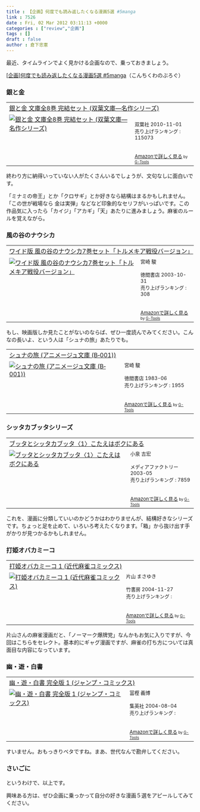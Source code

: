 ```yaml
---
title : 【企画】何度でも読み返したくなる漫画5選 #5manga
link : 7526
date : Fri, 02 Mar 2012 03:11:13 +0000
categories : ["review","企画"]
tags : []
draft : false
author : 倉下忠憲
---
```


最近、タイムラインでよく見かける企画なので、乗っておきましょう。

<a href="http://www.conchikuwa.com/2012/02/27/5manga/">[企画]何度でも読み返したくなる漫画5選 #5manga</a>（こんちくわのぶろぐ）

<h3>銀と金</h3>
<table  border="0" cellpadding="5"><tr><td colspan="2"><a href="http://www.amazon.co.jp/%E9%8A%80%E3%81%A8%E9%87%91-%E6%96%87%E5%BA%AB%E5%85%A88%E5%B7%BB-%E5%AE%8C%E7%B5%90%E3%82%BB%E3%83%83%E3%83%88-%E5%8F%8C%E8%91%89%E6%96%87%E5%BA%AB%E2%80%95%E5%90%8D%E4%BD%9C%E3%82%B7%E3%83%AA%E3%83%BC%E3%82%BA/dp/B004F9QCQ8%3FSubscriptionId%3D15SMZCTB9V8NGR2TW082%26tag%3Drashita1000-22%26linkCode%3Dxm2%26camp%3D2025%26creative%3D165953%26creativeASIN%3DB004F9QCQ8" target="_blank">銀と金 文庫全8巻 完結セット (双葉文庫―名作シリーズ)</a><img src="http://www.assoc-amazon.jp/e/ir?t=rashita1000-22&l=ur2&o=9" width="1" height="1" style="border: none;" alt="" /></td></tr><tr><td valign="top"><a href="http://www.amazon.co.jp/%E9%8A%80%E3%81%A8%E9%87%91-%E6%96%87%E5%BA%AB%E5%85%A88%E5%B7%BB-%E5%AE%8C%E7%B5%90%E3%82%BB%E3%83%83%E3%83%88-%E5%8F%8C%E8%91%89%E6%96%87%E5%BA%AB%E2%80%95%E5%90%8D%E4%BD%9C%E3%82%B7%E3%83%AA%E3%83%BC%E3%82%BA/dp/B004F9QCQ8%3FSubscriptionId%3D15SMZCTB9V8NGR2TW082%26tag%3Drashita1000-22%26linkCode%3Dxm2%26camp%3D2025%26creative%3D165953%26creativeASIN%3DB004F9QCQ8" target="_blank"><img src="http://ecx.images-amazon.com/images/I/51ZuHts%2BK7L._SL160_.jpg" border="0" alt="銀と金 文庫全8巻 完結セット (双葉文庫―名作シリーズ)" /></a></td><td valign="top"><font size="-1"><br />双葉社  2010-11-01<br />売り上げランキング : 115073<br /><br /><br /><a href="http://www.amazon.co.jp/%E9%8A%80%E3%81%A8%E9%87%91-%E6%96%87%E5%BA%AB%E5%85%A88%E5%B7%BB-%E5%AE%8C%E7%B5%90%E3%82%BB%E3%83%83%E3%83%88-%E5%8F%8C%E8%91%89%E6%96%87%E5%BA%AB%E2%80%95%E5%90%8D%E4%BD%9C%E3%82%B7%E3%83%AA%E3%83%BC%E3%82%BA/dp/B004F9QCQ8%3FSubscriptionId%3D15SMZCTB9V8NGR2TW082%26tag%3Drashita1000-22%26linkCode%3Dxm2%26camp%3D2025%26creative%3D165953%26creativeASIN%3DB004F9QCQ8" target="_blank">Amazonで詳しく見る</a></font><font size="-2"> by <a href="http://www.goodpic.com/mt/aws/index.html" >G-Tools</a></font></td></tr></table>

終わり方に納得いっていない人がたくさんいるでしょうが、文句なしに面白いです。

「ミナミの帝王」とか「クロサギ」とか好きなら結構はまるかもしれません。「この世が戦場なら 金は実弾」などなど印象的なセリフがいっぱいです。この作品気に入ったら「カイジ」「アカギ」「天」あたりに進みましょう。麻雀のルールを覚えながら。
<h3>風の谷のナウシカ</h3>
<table  border="0" cellpadding="5"><tr><td colspan="2"><a href="http://www.amazon.co.jp/%E3%83%AF%E3%82%A4%E3%83%89%E7%89%88-%E9%A2%A8%E3%81%AE%E8%B0%B7%E3%81%AE%E3%83%8A%E3%82%A6%E3%82%B7%E3%82%AB7%E5%B7%BB%E3%82%BB%E3%83%83%E3%83%88%E3%80%8C%E3%83%88%E3%83%AB%E3%83%A1%E3%82%AD%E3%82%A2%E6%88%A6%E5%BD%B9%E3%83%90%E3%83%BC%E3%82%B8%E3%83%A7%E3%83%B3%E3%80%8D-%E5%AE%AE%E5%B4%8E-%E9%A7%BF/dp/419210010X%3FSubscriptionId%3D15SMZCTB9V8NGR2TW082%26tag%3Drashita1000-22%26linkCode%3Dxm2%26camp%3D2025%26creative%3D165953%26creativeASIN%3D419210010X" target="_blank">ワイド版 風の谷のナウシカ7巻セット「トルメキア戦役バージョン」</a><img src="http://www.assoc-amazon.jp/e/ir?t=rashita1000-22&l=ur2&o=9" width="1" height="1" style="border: none;" alt="" /></td></tr><tr><td valign="top"><a href="http://www.amazon.co.jp/%E3%83%AF%E3%82%A4%E3%83%89%E7%89%88-%E9%A2%A8%E3%81%AE%E8%B0%B7%E3%81%AE%E3%83%8A%E3%82%A6%E3%82%B7%E3%82%AB7%E5%B7%BB%E3%82%BB%E3%83%83%E3%83%88%E3%80%8C%E3%83%88%E3%83%AB%E3%83%A1%E3%82%AD%E3%82%A2%E6%88%A6%E5%BD%B9%E3%83%90%E3%83%BC%E3%82%B8%E3%83%A7%E3%83%B3%E3%80%8D-%E5%AE%AE%E5%B4%8E-%E9%A7%BF/dp/419210010X%3FSubscriptionId%3D15SMZCTB9V8NGR2TW082%26tag%3Drashita1000-22%26linkCode%3Dxm2%26camp%3D2025%26creative%3D165953%26creativeASIN%3D419210010X" target="_blank"><img src="http://ecx.images-amazon.com/images/I/51ccighyRXL._SL160_.jpg" border="0" alt="ワイド版 風の谷のナウシカ7巻セット「トルメキア戦役バージョン」" /></a></td><td valign="top"><font size="-1">宮崎 駿 <br /><br />徳間書店  2003-10-31<br />売り上げランキング : 308<br /><br /><br /><a href="http://www.amazon.co.jp/%E3%83%AF%E3%82%A4%E3%83%89%E7%89%88-%E9%A2%A8%E3%81%AE%E8%B0%B7%E3%81%AE%E3%83%8A%E3%82%A6%E3%82%B7%E3%82%AB7%E5%B7%BB%E3%82%BB%E3%83%83%E3%83%88%E3%80%8C%E3%83%88%E3%83%AB%E3%83%A1%E3%82%AD%E3%82%A2%E6%88%A6%E5%BD%B9%E3%83%90%E3%83%BC%E3%82%B8%E3%83%A7%E3%83%B3%E3%80%8D-%E5%AE%AE%E5%B4%8E-%E9%A7%BF/dp/419210010X%3FSubscriptionId%3D15SMZCTB9V8NGR2TW082%26tag%3Drashita1000-22%26linkCode%3Dxm2%26camp%3D2025%26creative%3D165953%26creativeASIN%3D419210010X" target="_blank">Amazonで詳しく見る</a></font><font size="-2"> by <a href="http://www.goodpic.com/mt/aws/index.html" >G-Tools</a></font></td></tr></table>

もし、映画版しか見たことがないのならば、ぜひ一度読んでみてください。こんなの長いよ、という人は「シュナの旅」あたりでも。

<table  border="0" cellpadding="5"><tr><td colspan="2"><a href="http://www.amazon.co.jp/%E3%82%B7%E3%83%A5%E3%83%8A%E3%81%AE%E6%97%85-%E3%82%A2%E3%83%8B%E3%83%A1%E3%83%BC%E3%82%B8%E3%83%A5%E6%96%87%E5%BA%AB-B%E2%80%90001-%E5%AE%AE%E5%B4%8E-%E9%A7%BF/dp/4196695108%3FSubscriptionId%3D15SMZCTB9V8NGR2TW082%26tag%3Drashita1000-22%26linkCode%3Dxm2%26camp%3D2025%26creative%3D165953%26creativeASIN%3D4196695108" target="_blank">シュナの旅 (アニメージュ文庫 (B‐001))</a><img src="http://www.assoc-amazon.jp/e/ir?t=rashita1000-22&l=ur2&o=9" width="1" height="1" style="border: none;" alt="" /></td></tr><tr><td valign="top"><a href="http://www.amazon.co.jp/%E3%82%B7%E3%83%A5%E3%83%8A%E3%81%AE%E6%97%85-%E3%82%A2%E3%83%8B%E3%83%A1%E3%83%BC%E3%82%B8%E3%83%A5%E6%96%87%E5%BA%AB-B%E2%80%90001-%E5%AE%AE%E5%B4%8E-%E9%A7%BF/dp/4196695108%3FSubscriptionId%3D15SMZCTB9V8NGR2TW082%26tag%3Drashita1000-22%26linkCode%3Dxm2%26camp%3D2025%26creative%3D165953%26creativeASIN%3D4196695108" target="_blank"><img src="http://ecx.images-amazon.com/images/I/51KE2VJZBEL._SL160_.jpg" border="0" alt="シュナの旅 (アニメージュ文庫 (B‐001))" /></a></td><td valign="top"><font size="-1">宮崎 駿 <br /><br />徳間書店  1983-06<br />売り上げランキング : 1955<br /><br /><br /><a href="http://www.amazon.co.jp/%E3%82%B7%E3%83%A5%E3%83%8A%E3%81%AE%E6%97%85-%E3%82%A2%E3%83%8B%E3%83%A1%E3%83%BC%E3%82%B8%E3%83%A5%E6%96%87%E5%BA%AB-B%E2%80%90001-%E5%AE%AE%E5%B4%8E-%E9%A7%BF/dp/4196695108%3FSubscriptionId%3D15SMZCTB9V8NGR2TW082%26tag%3Drashita1000-22%26linkCode%3Dxm2%26camp%3D2025%26creative%3D165953%26creativeASIN%3D4196695108" target="_blank">Amazonで詳しく見る</a></font><font size="-2"> by <a href="http://www.goodpic.com/mt/aws/index.html" >G-Tools</a></font></td></tr></table>

<h3>シッタカブッタシリーズ</h3>
<table  border="0" cellpadding="5"><tr><td colspan="2"><a href="http://www.amazon.co.jp/%E3%83%96%E3%83%83%E3%82%BF%E3%81%A8%E3%82%B7%E3%83%83%E3%82%BF%E3%82%AB%E3%83%96%E3%83%83%E3%82%BF%E3%80%881%E3%80%89%E3%81%93%E3%81%9F%E3%81%88%E3%81%AF%E3%83%9C%E3%82%AF%E3%81%AB%E3%81%82%E3%82%8B-%E5%B0%8F%E6%B3%89-%E5%90%89%E5%AE%8F/dp/4840107718%3FSubscriptionId%3D15SMZCTB9V8NGR2TW082%26tag%3Drashita1000-22%26linkCode%3Dxm2%26camp%3D2025%26creative%3D165953%26creativeASIN%3D4840107718" target="_blank">ブッタとシッタカブッタ〈1〉こたえはボクにある</a><img src="http://www.assoc-amazon.jp/e/ir?t=rashita1000-22&l=ur2&o=9" width="1" height="1" style="border: none;" alt="" /></td></tr><tr><td valign="top"><a href="http://www.amazon.co.jp/%E3%83%96%E3%83%83%E3%82%BF%E3%81%A8%E3%82%B7%E3%83%83%E3%82%BF%E3%82%AB%E3%83%96%E3%83%83%E3%82%BF%E3%80%881%E3%80%89%E3%81%93%E3%81%9F%E3%81%88%E3%81%AF%E3%83%9C%E3%82%AF%E3%81%AB%E3%81%82%E3%82%8B-%E5%B0%8F%E6%B3%89-%E5%90%89%E5%AE%8F/dp/4840107718%3FSubscriptionId%3D15SMZCTB9V8NGR2TW082%26tag%3Drashita1000-22%26linkCode%3Dxm2%26camp%3D2025%26creative%3D165953%26creativeASIN%3D4840107718" target="_blank"><img src="http://ecx.images-amazon.com/images/I/41BPWJ1DQEL._SL160_.jpg" border="0" alt="ブッタとシッタカブッタ〈1〉こたえはボクにある" /></a></td><td valign="top"><font size="-1">小泉 吉宏 <br /><br />メディアファクトリー  2003-05<br />売り上げランキング : 7859<br /><br /><br /><a href="http://www.amazon.co.jp/%E3%83%96%E3%83%83%E3%82%BF%E3%81%A8%E3%82%B7%E3%83%83%E3%82%BF%E3%82%AB%E3%83%96%E3%83%83%E3%82%BF%E3%80%881%E3%80%89%E3%81%93%E3%81%9F%E3%81%88%E3%81%AF%E3%83%9C%E3%82%AF%E3%81%AB%E3%81%82%E3%82%8B-%E5%B0%8F%E6%B3%89-%E5%90%89%E5%AE%8F/dp/4840107718%3FSubscriptionId%3D15SMZCTB9V8NGR2TW082%26tag%3Drashita1000-22%26linkCode%3Dxm2%26camp%3D2025%26creative%3D165953%26creativeASIN%3D4840107718" target="_blank">Amazonで詳しく見る</a></font><font size="-2"> by <a href="http://www.goodpic.com/mt/aws/index.html" >G-Tools</a></font></td></tr></table>

これを、漫画に分類していいのかどうかはわかりませんが、結構好きなシリーズです。ちょっと足を止めて、いろいろ考えたくなります。「箱」から抜け出す手がかりが見つかるかもしれません。
<h3>打姫オバカミーコ</h3>
<table  border="0" cellpadding="5"><tr><td colspan="2"><a href="http://www.amazon.co.jp/%E6%89%93%E5%A7%AB%E3%82%AA%E3%83%90%E3%82%AB%E3%83%9F%E3%83%BC%E3%82%B3-1-%E8%BF%91%E4%BB%A3%E9%BA%BB%E9%9B%80%E3%82%B3%E3%83%9F%E3%83%83%E3%82%AF%E3%82%B9-%E7%89%87%E5%B1%B1-%E3%81%BE%E3%81%95%E3%82%86%E3%81%8D/dp/4812460743%3FSubscriptionId%3D15SMZCTB9V8NGR2TW082%26tag%3Drashita1000-22%26linkCode%3Dxm2%26camp%3D2025%26creative%3D165953%26creativeASIN%3D4812460743" target="_blank">打姫オバカミーコ 1 (近代麻雀コミックス)</a><img src="http://www.assoc-amazon.jp/e/ir?t=rashita1000-22&l=ur2&o=9" width="1" height="1" style="border: none;" alt="" /></td></tr><tr><td valign="top"><a href="http://www.amazon.co.jp/%E6%89%93%E5%A7%AB%E3%82%AA%E3%83%90%E3%82%AB%E3%83%9F%E3%83%BC%E3%82%B3-1-%E8%BF%91%E4%BB%A3%E9%BA%BB%E9%9B%80%E3%82%B3%E3%83%9F%E3%83%83%E3%82%AF%E3%82%B9-%E7%89%87%E5%B1%B1-%E3%81%BE%E3%81%95%E3%82%86%E3%81%8D/dp/4812460743%3FSubscriptionId%3D15SMZCTB9V8NGR2TW082%26tag%3Drashita1000-22%26linkCode%3Dxm2%26camp%3D2025%26creative%3D165953%26creativeASIN%3D4812460743" target="_blank"><img src="http://ecx.images-amazon.com/images/I/211GGTXD4BL._SL160_.jpg" border="0" alt="打姫オバカミーコ 1 (近代麻雀コミックス)" /></a></td><td valign="top"><font size="-1">片山 まさゆき <br /><br />竹書房  2004-11-27<br />売り上げランキング : <br /><br /><br /><a href="http://www.amazon.co.jp/%E6%89%93%E5%A7%AB%E3%82%AA%E3%83%90%E3%82%AB%E3%83%9F%E3%83%BC%E3%82%B3-1-%E8%BF%91%E4%BB%A3%E9%BA%BB%E9%9B%80%E3%82%B3%E3%83%9F%E3%83%83%E3%82%AF%E3%82%B9-%E7%89%87%E5%B1%B1-%E3%81%BE%E3%81%95%E3%82%86%E3%81%8D/dp/4812460743%3FSubscriptionId%3D15SMZCTB9V8NGR2TW082%26tag%3Drashita1000-22%26linkCode%3Dxm2%26camp%3D2025%26creative%3D165953%26creativeASIN%3D4812460743" target="_blank">Amazonで詳しく見る</a></font><font size="-2"> by <a href="http://www.goodpic.com/mt/aws/index.html" >G-Tools</a></font></td></tr></table>

片山さんの麻雀漫画だと、「ノーマーク爆牌党」なんかもお気に入りですが、今回はこちらをセレクト。基本的にギャグ漫画ですが、麻雀の打ち方については真面目な内容になっています。

<h3>幽・遊・白書</h3>
<table  border="0" cellpadding="5"><tr><td colspan="2"><a href="http://www.amazon.co.jp/%E5%B9%BD%E3%83%BB%E9%81%8A%E3%83%BB%E7%99%BD%E6%9B%B8-%E5%AE%8C%E5%85%A8%E7%89%88-%E3%82%B8%E3%83%A3%E3%83%B3%E3%83%97%E3%83%BB%E3%82%B3%E3%83%9F%E3%83%83%E3%82%AF%E3%82%B9-%E5%86%A8%E6%A8%AB-%E7%BE%A9%E5%8D%9A/dp/4088737105%3FSubscriptionId%3D15SMZCTB9V8NGR2TW082%26tag%3Drashita1000-22%26linkCode%3Dxm2%26camp%3D2025%26creative%3D165953%26creativeASIN%3D4088737105" target="_blank">幽・遊・白書 完全版 1 (ジャンプ・コミックス)</a><img src="http://www.assoc-amazon.jp/e/ir?t=rashita1000-22&l=ur2&o=9" width="1" height="1" style="border: none;" alt="" /></td></tr><tr><td valign="top"><a href="http://www.amazon.co.jp/%E5%B9%BD%E3%83%BB%E9%81%8A%E3%83%BB%E7%99%BD%E6%9B%B8-%E5%AE%8C%E5%85%A8%E7%89%88-%E3%82%B8%E3%83%A3%E3%83%B3%E3%83%97%E3%83%BB%E3%82%B3%E3%83%9F%E3%83%83%E3%82%AF%E3%82%B9-%E5%86%A8%E6%A8%AB-%E7%BE%A9%E5%8D%9A/dp/4088737105%3FSubscriptionId%3D15SMZCTB9V8NGR2TW082%26tag%3Drashita1000-22%26linkCode%3Dxm2%26camp%3D2025%26creative%3D165953%26creativeASIN%3D4088737105" target="_blank"><img src="http://ecx.images-amazon.com/images/I/21RMQPSHEBL._SL160_.jpg" border="0" alt="幽・遊・白書 完全版 1 (ジャンプ・コミックス)" /></a></td><td valign="top"><font size="-1">冨樫 義博 <br /><br />集英社  2004-08-04<br />売り上げランキング : <br /><br /><br /><a href="http://www.amazon.co.jp/%E5%B9%BD%E3%83%BB%E9%81%8A%E3%83%BB%E7%99%BD%E6%9B%B8-%E5%AE%8C%E5%85%A8%E7%89%88-%E3%82%B8%E3%83%A3%E3%83%B3%E3%83%97%E3%83%BB%E3%82%B3%E3%83%9F%E3%83%83%E3%82%AF%E3%82%B9-%E5%86%A8%E6%A8%AB-%E7%BE%A9%E5%8D%9A/dp/4088737105%3FSubscriptionId%3D15SMZCTB9V8NGR2TW082%26tag%3Drashita1000-22%26linkCode%3Dxm2%26camp%3D2025%26creative%3D165953%26creativeASIN%3D4088737105" target="_blank">Amazonで詳しく見る</a></font><font size="-2"> by <a href="http://www.goodpic.com/mt/aws/index.html" >G-Tools</a></font></td></tr></table>

すいません。おもっきりベタですね。まあ、世代なんで勘弁してください。

<h3>さいごに</h3>
というわけで、以上です。

興味ある方は、ぜひ企画に乗っかって自分の好きな漫画５選をアピールしてみてください。